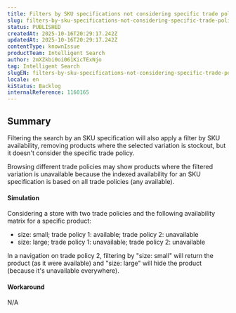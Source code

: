 ```yaml
---
title: Filters by SKU specifications not considering specific trade policy
slug: filters-by-sku-specifications-not-considering-specific-trade-policy
status: PUBLISHED
createdAt: 2025-10-16T20:29:17.242Z
updatedAt: 2025-10-16T20:29:17.242Z
contentType: knownIssue
productTeam: Intelligent Search
author: 2mXZkbi0oi061KicTExNjo
tag: Intelligent Search
slugEN: filters-by-sku-specifications-not-considering-specific-trade-policy
locale: en
kiStatus: Backlog
internalReference: 1160165
---
```


## Summary


Filtering the search by an SKU specification will also apply a filter by SKU availability, removing products where the selected variation is stockout, but it doesn't consider the specific trade policy.

Browsing different trade policies may show products where the filtered variation is unavailable because the indexed availability for an SKU specification is based on all trade policies (any available).


#### Simulation


Considering a store with two trade policies and the following availability matrix for a specific product:

- size: small; trade policy 1: available; trade policy 2: unavailable
- size: large; trade policy 1: unavailable; trade policy 2: unavailable

In a navigation on trade policy 2, filtering by "size: small" will return the product (as it were available) and "size: large" will hide the product (because it's unavailable everywhere).


#### Workaround


N/A


